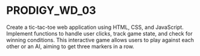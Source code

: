 # PRODIGY_WD_03
Create a tic-tac-toe web application using HTML, CSS, and JavaScript. Implement functions to handle user clicks, track game state, and check for winning conditions. This interactive game allows users to play against each other or an AI, aiming to get three markers in a row.
